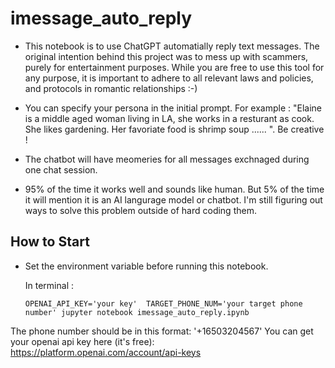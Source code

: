 # imessage_auto_reply

- This notebook is to use ChatGPT automatially reply text messages. The original intention behind this project was to mess up with scammers, purely for entertainment purposes. While you are free to use this tool for any purpose, it is important to adhere to all relevant laws and policies, and protocols in romantic relationships :-)

- You can specify your persona in the initial prompt. For example : "Elaine is a middle aged woman living in LA, she works in a resturant as cook. She likes gardening. Her favoriate food is shrimp soup ...... ". Be creative !

- The chatbot will have meomeries for all messages exchnaged during one chat session. 

- 95% of the time it works well and sounds like human. But 5% of the time it will mention it is an AI langurage model or chatbot. I'm still figuring out ways to solve this problem outside of hard coding them.

## How to Start

- Set the environment variable before running this notebook.

  In terminal :

  `OPENAI_API_KEY='your key'  TARGET_PHONE_NUM='your target phone number' jupyter notebook imessage_auto_reply.ipynb`
  
 The phone number should be in this format:  '+16503204567' 
 You can get your openai api key here (it's free): https://platform.openai.com/account/api-keys
